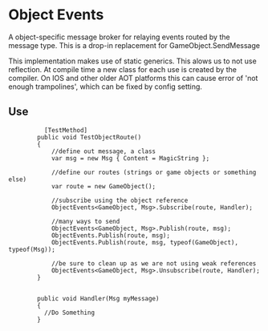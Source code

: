 # Object Events

A object-specific message broker for relaying events routed by the message type. This is a drop-in replacement for GameObject.SendMessage

This implementation makes use of static generics. This alows us to not use reflection. At compile time a new class for each use is created by the compiler. On IOS and other older AOT platforms this can cause error of 'not enough trampolines', which can be fixed by config setting.

## Use

`````
          [TestMethod]
        public void TestObjectRoute()
        {
            //define out message, a class
            var msg = new Msg { Content = MagicString };

            //define our routes (strings or game objects or something else)
            var route = new GameObject();

            //subscribe using the object reference
            ObjectEvents<GameObject, Msg>.Subscribe(route, Handler);

            //many ways to send
            ObjectEvents<GameObject, Msg>.Publish(route, msg);
            ObjectEvents.Publish(route, msg);
            ObjectEvents.Publish(route, msg, typeof(GameObject), typeof(Msg));

            //be sure to clean up as we are not using weak references
            ObjectEvents<GameObject, Msg>.Unsubscribe(route, Handler);
        }


        public void Handler(Msg myMessage)
        {
          //Do Something
        }
`````

